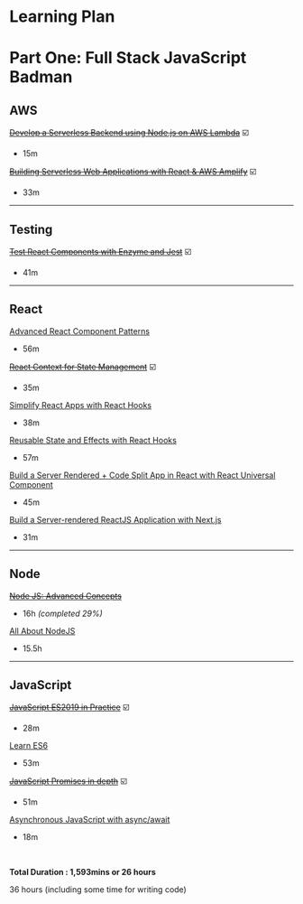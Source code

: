# Learning Plan

# Part One: Full Stack JavaScript Badman

## AWS

~~[Develop a Serverless Backend using Node.js on AWS Lambda](https://egghead.io/courses/develop-a-serverless-backend-using-node-js-on-aws-lambda)~~ ☑️

- 15m

~~[Building Serverless Web Applications with React & AWS Amplify](https://egghead.io/courses/building-serverless-web-applications-with-react-aws-amplify)~~ ☑️

- 33m

---

## Testing

~~[Test React Components with Enzyme and Jest](https://egghead.io/courses/test-react-components-with-enzyme-and-jest)~~ ☑️

- 41m️
---
## React

[Advanced React Component Patterns](https://egghead.io/courses/advanced-react-component-patterns)

- 56m

~~[React Context for State Management](https://egghead.io/courses/react-context-for-state-management)~~ ☑️️

- 35m

[Simplify React Apps with React Hooks](https://egghead.io/courses/simplify-react-apps-with-react-hooks)

- 38m

[Reusable State and Effects with React Hooks](https://egghead.io/courses/reusable-state-and-effects-with-react-hooks)

- 57m

[Build a Server Rendered + Code Split App in React with React Universal Component](https://egghead.io/courses/build-a-server-rendered-code-split-app-in-react-with-react-universal-component)

- 45m

[Build a Server-rendered ReactJS Application with Next.js](https://egghead.io/courses/build-a-server-rendered-reactjs-application-with-next-js)

- 31m
---
## Node

~~[Node JS: Advanced Concepts](https://relxlearning.udemy.com/advanced-node-for-developers/)~~
- 16h
*(completed 29%)*

[All About NodeJS](https://relxlearning.udemy.com/course/all-about-nodejs/) 

- 15.5h
---
## JavaScript

~~[JavaScript ES2019 in Practice](https://egghead.io/courses/javascript-es2019-in-practice)~~ ☑️️

- 28m

[Learn ES6](https://egghead.io/courses/learn-es6-ecmascript-2015)

- 53m 

~~[JavaScript Promises in depth](https://egghead.io/courses/javascript-promises-in-depth)~~ ☑️️

- 51m

[Asynchronous JavaScript with async/await](https://egghead.io/courses/asynchronous-javascript-with-async-await)

- 18m


<br />

**Total Duration : 1,593mins or 26 hours**

36 hours (including some time for writing code)

<br />


